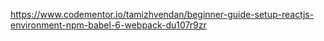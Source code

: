 https://www.codementor.io/tamizhvendan/beginner-guide-setup-reactjs-environment-npm-babel-6-webpack-du107r9zr
